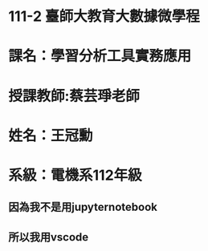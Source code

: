 # 111-2 臺師大教育大數據微學程
# 課名：學習分析工具實務應用
# 授課教師:蔡芸琤老師
# 姓名：王冠勳
# 系級：電機系112年級
## 因為我不是用jupyternotebook 
## 所以我用vscode
